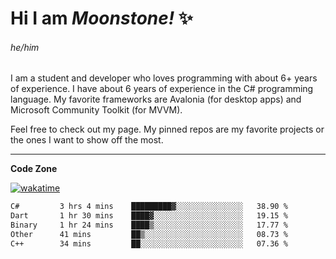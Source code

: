 
<!--
**MoonstoneStudios/MoonstoneStudios** is a ✨ _special_ ✨ repository because its `README.md` (this file) appears on your GitHub profile.

Here are some ideas to get you started:

- 🔭 I’m currently working on ...
- 🌱 I’m currently learning ...
- 👯 I’m looking to collaborate on ...
- 🤔 I’m looking for help with ...
- 💬 Ask me about ...
- 📫 How to reach me: ...
- 😄 Pronouns: ...
- ⚡ Fun fact: ...
-->

# Hi I am _Moonstone!_  ✨
###### he/him

I am a student and developer who loves programming with about 6+ years of experience. 
I have about 6 years of experience in the C# programming language. 
My favorite frameworks are Avalonia (for desktop apps) and Microsoft Community Toolkit (for MVVM).

Feel free to check out my page. My pinned repos are my favorite projects or the ones I want to show off the most. 

---

**Code Zone**


[![wakatime](https://wakatime.com/badge/user/35c755da-7226-42ef-89f9-892c03fbcf7e.svg?style=for-the-badge)](https://wakatime.com/@35c755da-7226-42ef-89f9-892c03fbcf7e)
<!--START_SECTION:waka-->

```txt
C#         3 hrs 4 mins    █████████▓░░░░░░░░░░░░░░░   38.90 %
Dart       1 hr 30 mins    ████▓░░░░░░░░░░░░░░░░░░░░   19.15 %
Binary     1 hr 24 mins    ████▒░░░░░░░░░░░░░░░░░░░░   17.77 %
Other      41 mins         ██▒░░░░░░░░░░░░░░░░░░░░░░   08.73 %
C++        34 mins         ██░░░░░░░░░░░░░░░░░░░░░░░   07.36 %
```

<!--END_SECTION:waka-->
